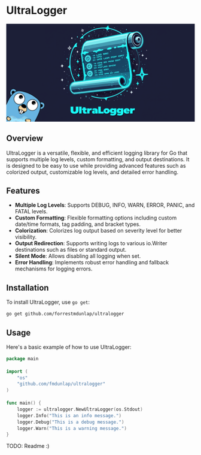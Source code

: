 # UltraLogger

[![Logo](/git/logo.png)](https://github.com/fmdunlap/ultralogger)

## Overview
UltraLogger is a versatile, flexible, and efficient logging library for Go that supports multiple log levels, custom formatting, and output destinations. It is designed to be easy to use while providing advanced features such as colorized output, customizable log levels, and detailed error handling.

## Features
- **Multiple Log Levels**: Supports DEBUG, INFO, WARN, ERROR, PANIC, and FATAL levels.
- **Custom Formatting**: Flexible formatting options including custom date/time formats, tag padding, and bracket types.
- **Colorization**: Colorizes log output based on severity level for better visibility.
- **Output Redirection**: Supports writing logs to various io.Writer destinations such as files or standard output.
- **Silent Mode**: Allows disabling all logging when set.
- **Error Handling**: Implements robust error handling and fallback mechanisms for logging errors.

## Installation
To install UltraLogger, use `go get`:
```sh
go get github.com/forrestmdunlap/ultralogger
```

## Usage
Here's a basic example of how to use UltraLogger:

```go
package main

import (
    "os"
    "github.com/fmdunlap/ultralogger"
)

func main() {
    logger := ultralogger.NewUltraLogger(os.Stdout)
    logger.Info("This is an info message.")
    logger.Debug("This is a debug message.")
    logger.Warn("This is a warning message.")
}
```

TODO: Readme :)